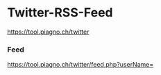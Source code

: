 # Twitter-RSS-Feed

https://tool.piagno.ch/twitter


### Feed
https://tool.piagno.ch/twitter/feed.php?userName=<USERNAME>

